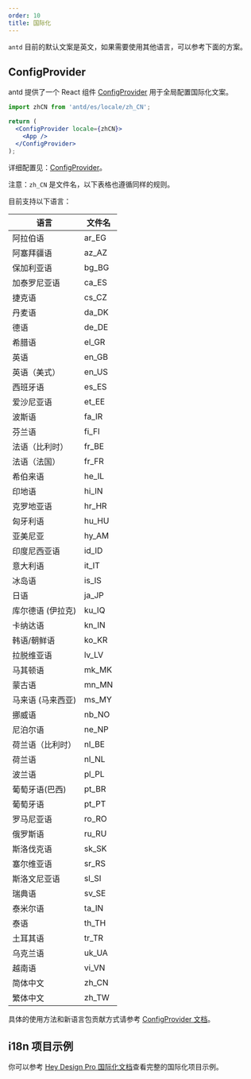 ```yaml
---
order: 10
title: 国际化
---
```


`antd` 目前的默认文案是英文，如果需要使用其他语言，可以参考下面的方案。

## ConfigProvider

antd 提供了一个 React 组件 [ConfigProvider](/components/config-provider) 用于全局配置国际化文案。

```jsx
import zhCN from 'antd/es/locale/zh_CN';

return (
  <ConfigProvider locale={zhCN}>
    <App />
  </ConfigProvider>
);
```

详细配置见：[ConfigProvider](/components/config-provider)。

注意：`zh_CN` 是文件名，以下表格也遵循同样的规则。

目前支持以下语言：

| 语言              | 文件名 |
| ----------------- | ------ |
| 阿拉伯语          | ar_EG  |
| 阿塞拜疆语        | az_AZ  |
| 保加利亚语        | bg_BG  |
| 加泰罗尼亚语      | ca_ES  |
| 捷克语            | cs_CZ  |
| 丹麦语            | da_DK  |
| 德语              | de_DE  |
| 希腊语            | el_GR  |
| 英语              | en_GB  |
| 英语（美式）      | en_US  |
| 西班牙语          | es_ES  |
| 爱沙尼亚语        | et_EE  |
| 波斯语            | fa_IR  |
| 芬兰语            | fi_FI  |
| 法语（比利时）    | fr_BE  |
| 法语（法国）      | fr_FR  |
| 希伯来语          | he_IL  |
| 印地语            | hi_IN  |
| 克罗地亚语        | hr_HR  |
| 匈牙利语          | hu_HU  |
| 亚美尼亚          | hy_AM  |
| 印度尼西亚语      | id_ID  |
| 意大利语          | it_IT  |
| 冰岛语            | is_IS  |
| 日语              | ja_JP  |
| 库尔德语 (伊拉克) | ku_IQ  |
| 卡纳达语          | kn_IN  |
| 韩语/朝鲜语       | ko_KR  |
| 拉脱维亚语        | lv_LV  |
| 马其顿语          | mk_MK  |
| 蒙古语            | mn_MN  |
| 马来语 (马来西亚) | ms_MY  |
| 挪威语            | nb_NO  |
| 尼泊尔语          | ne_NP  |
| 荷兰语（比利时）  | nl_BE  |
| 荷兰语            | nl_NL  |
| 波兰语            | pl_PL  |
| 葡萄牙语(巴西)    | pt_BR  |
| 葡萄牙语          | pt_PT  |
| 罗马尼亚语        | ro_RO  |
| 俄罗斯语          | ru_RU  |
| 斯洛伐克语        | sk_SK  |
| 塞尔维亚语        | sr_RS  |
| 斯洛文尼亚语      | sl_SI  |
| 瑞典语            | sv_SE  |
| 泰米尔语          | ta_IN  |
| 泰语              | th_TH  |
| 土耳其语          | tr_TR  |
| 乌克兰语          | uk_UA  |
| 越南语            | vi_VN  |
| 简体中文          | zh_CN  |
| 繁体中文          | zh_TW  |

具体的使用方法和新语言包贡献方式请参考 [ConfigProvider 文档](/components/config-provider)。

## i18n 项目示例

你可以参考 [Hey Design Pro 国际化文档](https://pro.ant.design/docs/i18n-cn)查看完整的国际化项目示例。
